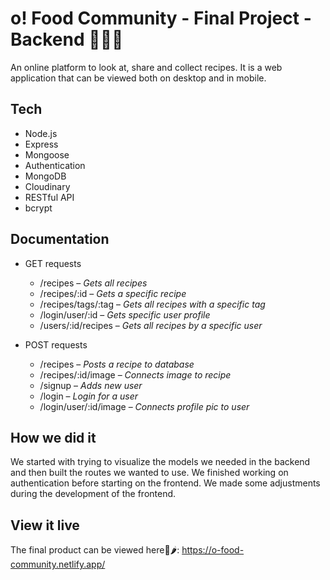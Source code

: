 # o! Food Community - Final Project - Backend 🌟🍔🏅

An online platform to look at, share and collect recipes. It is a web application that can be viewed both on desktop and in mobile.

## Tech

- Node.js
- Express
- Mongoose
- Authentication
- MongoDB
- Cloudinary
- RESTful API
- bcrypt

## Documentation

- GET requests
  * /recipes – *Gets all recipes*
  * /recipes/:id – *Gets a specific recipe*
  * /recipes/tags/:tag – *Gets all recipes with a specific tag*
  * /login/user/:id – *Gets specific user profile*
  * /users/:id/recipes – *Gets all recipes by a specific user*

- POST requests
  * /recipes – *Posts a recipe to database*
  * /recipes/:id/image – *Connects image to recipe*
  * /signup – *Adds new user*
  * /login – *Login for a user*
  * /login/user/:id/image – *Connects profile pic to user*

## How we did it

We started with trying to visualize the models we needed in the backend and then built the routes we wanted to use. We finished working on authentication before starting on the frontend. We made some adjustments during the development of the frontend.  

## View it live

The final product can be viewed here👀🌶: 
https://o-food-community.netlify.app/
